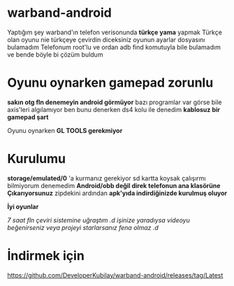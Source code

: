 # warband-android
Yaptığım şey warband'ın telefon verisonunda **türkçe yama** yapmak
Türkçe olan oyunu nie türkçeye çevirdin diceksiniz oyunun ayarlar dosyasını bulamadım
Telefonum root'lu ve ordan adb find komutuyla bile bulamadım ve bende böyle bi çözüm buldum

# Oyunu oynarken gamepad zorunlu
**sakın otg fln denemeyin android görmüyor** bazı programlar var görse bile axis'leri algılamıyor
ben bunu denerken ds4 kolu ile denedim **kablosuz bir gamepad şart**

Oyunu oynarken **GL TOOLS gerekmiyor**

# Kurulumu

**storage/emulated/0** 'a kurmanız gerekiyor sd kartta koysak çalışırmı bilmiyorum denemedim **Android/obb değil direk telefonun ana klasörüne Çıkarıyorsunuz** zipdekini
ardından **apk'yıda indirdiğinizde kurulmuş oluyor**

**İyi oyunlar**

*7 saat fln çeviri sistemine uğraştım .d işinize yaradıysa videoyu beğenirseniz veya projeyi starlarsanız fena olmaz .d*

# İndirmek için
https://github.com/DeveloperKubilay/warband-android/releases/tag/Latest
